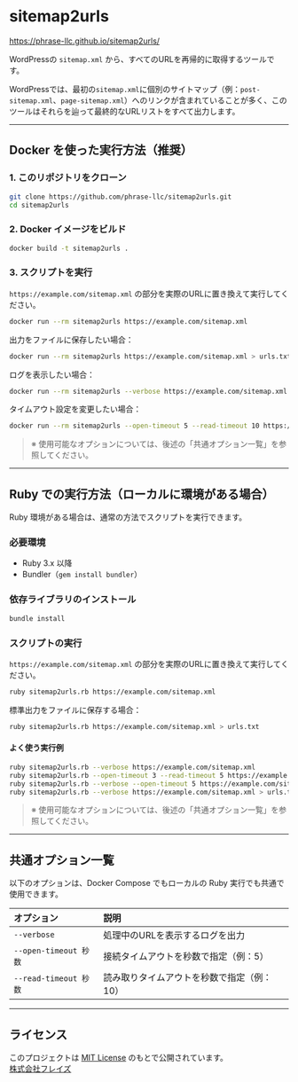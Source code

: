 # sitemap2urls

https://phrase-llc.github.io/sitemap2urls/

WordPressの `sitemap.xml` から、すべてのURLを再帰的に取得するツールです。

WordPressでは、最初の`sitemap.xml`に個別のサイトマップ（例：`post-sitemap.xml`、`page-sitemap.xml`）へのリンクが含まれていることが多く、このツールはそれらを辿って最終的なURLリストをすべて出力します。

---

## Docker を使った実行方法（推奨）

### 1. このリポジトリをクローン

```bash
git clone https://github.com/phrase-llc/sitemap2urls.git
cd sitemap2urls
```

### 2. Docker イメージをビルド

```bash
docker build -t sitemap2urls .
```

### 3. スクリプトを実行

`https://example.com/sitemap.xml` の部分を実際のURLに置き換えて実行してください。

```bash
docker run --rm sitemap2urls https://example.com/sitemap.xml
```

出力をファイルに保存したい場合：

```bash
docker run --rm sitemap2urls https://example.com/sitemap.xml > urls.txt
```

ログを表示したい場合：

```bash
docker run --rm sitemap2urls --verbose https://example.com/sitemap.xml
```

タイムアウト設定を変更したい場合：

```bash
docker run --rm sitemap2urls --open-timeout 5 --read-timeout 10 https://example.com/sitemap.xml
```

> ※ 使用可能なオプションについては、後述の「共通オプション一覧」を参照してください。

---

## Ruby での実行方法（ローカルに環境がある場合）

Ruby 環境がある場合は、通常の方法でスクリプトを実行できます。

### 必要環境

- Ruby 3.x 以降
- Bundler（`gem install bundler`）

### 依存ライブラリのインストール

```bash
bundle install
```

### スクリプトの実行

`https://example.com/sitemap.xml` の部分を実際のURLに置き換えて実行してください。

```bash
ruby sitemap2urls.rb https://example.com/sitemap.xml
```

標準出力をファイルに保存する場合：

```bash
ruby sitemap2urls.rb https://example.com/sitemap.xml > urls.txt
```

#### よく使う実行例

```bash
ruby sitemap2urls.rb --verbose https://example.com/sitemap.xml
ruby sitemap2urls.rb --open-timeout 3 --read-timeout 5 https://example.com/sitemap.xml
ruby sitemap2urls.rb --verbose --open-timeout 5 https://example.com/sitemap.xml > urls.txt
ruby sitemap2urls.rb --verbose https://example.com/sitemap.xml > urls.txt 2> errors.log
```

> ※ 使用可能なオプションについては、後述の「共通オプション一覧」を参照してください。

---

## 共通オプション一覧

以下のオプションは、Docker Compose でもローカルの Ruby 実行でも共通で使用できます。

| オプション               | 説明                     |
|:--------------------|:-----------------------|
| `--verbose`         | 処理中のURLを表示するログを出力      |
| `--open-timeout 秒数` | 接続タイムアウトを秒数で指定（例：5）    |
| `--read-timeout 秒数` | 読み取りタイムアウトを秒数で指定（例：10） |

---

## ライセンス

このプロジェクトは [MIT License](https://github.com/phrase-llc/sitemap2urls/blob/main/LICENSE) のもとで公開されています。  
[株式会社フレイズ](https://www.phrase-inc.com)
